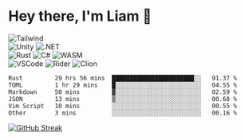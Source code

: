 # Hey there, I'm Liam 👋

![Tailwind](https://img.shields.io/badge/Tailwind-38bdf8?style=for-the-badge&logo=tailwind-css&logoColor=white)
<br>
![Unity](https://img.shields.io/badge/unity-%23239120.svg?style=for-the-badge&logo=unity&logoColor=white)
![.NET](https://img.shields.io/badge/.NET-512BD4?style=for-the-badge&logo=dotnet&logoColor=white)
<br>
![Rust](https://img.shields.io/badge/rust-e53717.svg?style=for-the-badge&logo=rust&logoColor=white)
![C#](https://img.shields.io/badge/c%23-9a4993.svg?style=for-the-badge&logo=c-sharp&logoColor=white)
![WASM](https://img.shields.io/badge/WASM-654FF0?style=for-the-badge&logo=WebAssembly&logoColor=white)
<br>
![VSCode](https://img.shields.io/badge/VSCode-0078D4?style=for-the-badge&logo=visual%20studio%20code&logoColor=white)
![Rider](https://img.shields.io/badge/Rider-da4643?style=for-the-badge&logo=Rider&logoColor=white)
![Clion](https://img.shields.io/badge/CLion-22d88f?style=for-the-badge&logo=clion&logoColor=white)

<!--START_SECTION:waka-->

```text
Rust         29 hrs 56 mins  ███████████████████████░░   91.37 %
TOML         1 hr 29 mins    █░░░░░░░░░░░░░░░░░░░░░░░░   04.55 %
Markdown     50 mins         ▓░░░░░░░░░░░░░░░░░░░░░░░░   02.59 %
JSON         13 mins         ▒░░░░░░░░░░░░░░░░░░░░░░░░   00.68 %
Vim Script   10 mins         ░░░░░░░░░░░░░░░░░░░░░░░░░   00.55 %
Other        3 mins          ░░░░░░░░░░░░░░░░░░░░░░░░░   00.16 %
```

<!--END_SECTION:waka-->

[![GitHub Streak](http://github-readme-streak-stats.herokuapp.com?user=LiamGallagher737&theme=github-dark&hide_border=true&background=161B22)](https://git.io/streak-stats)
<!---
http://github-readme-streak-stats.herokuapp.com/demo/?user=LiamGallagher737&theme=github-dark&hide_border=true&date_format=&locale=en&properties=border&background=%23161B22
-->

<!---
Steam logo for later use
![Steam](https://img.shields.io/badge/Steam-144b7e?style=for-the-badge&logo=steam&logoColor=white)
-->
